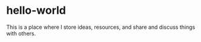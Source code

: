 # hello-world
This is a place where I store ideas, resources, and share and discuss things with others. 
